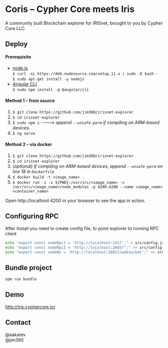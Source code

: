 # Coris – Cypher Core meets Iris
A community built Blockchain explorer for IRISnet, brought to you by Cypher Core LLC.

## Deploy
#### Prerequisite
- [node.js](https://nodejs.org/en/download/package-manager/#debian-and-ubuntu-based-linux-distributions-enterprise-linux-fedora-and-snap-packages)
<br/>```$ curl -sL https://deb.nodesource.com/setup_11.x | sudo -E bash -```<br/>
```$ sudo apt-get install -y nodejs```
- [Angular CLI](https://cli.angular.io/)
<br/>```$ sudo npm install -g @angular/cli```
#### Method 1 – from source
1. ```$ git clone https://github.com/jim380/irisnet-explorer```
2. ```$ cd irisnet-explorer```
3. ```$ sudo npm i``` ----> *append ```--unsafe-perm``` if compiling on ARM-based devices.*
4. ```$ ng serve```

#### Method 2 – via docker
1. ```$ git clone https://github.com/jim380/irisnet-explorer```
2. ```$ cd irisnet-explorer```
3. *(optional) If compiling on ARM-based devices, append ```--unsafe-perm``` on line 18 in ```Dockerfile```*
3. ```$ docker build -t <image_name> .```
4. ```$ docker run -i -v ${PWD}:/usr/src/<image_name> -v /usr/src/<image_name>/node_modules -p 4200:4200 --name <image_name> <container_name>```

Open http://localhost:4200 in your browser to see the app in action.


## Configuring RPC

After install you need to create config file, to point explorer to running RPC client
```bash
echo "export const nodeRpc1 = 'http://localhost:1317';" > src/config.js 
echo "export const nodeRpc2 = 'http://localhost:26657';" >> src/config.js 
echo "export const nodeWs = 'http://localhost:26657/websocket';" >> src/config.js 
```

## Bundle project

```bash
npm run bundle
```

## Demo
http://iris.cyphercore.io/


## Contact
@aakatev<br/>
@jim380
